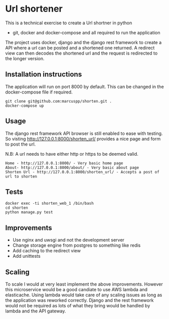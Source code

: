 # Url shortener

This is a technical exercise to create a Url shortner in python

- git, docker and docker-compose and all required to run the application

The project uses docker, django and the django rest framework to create a API where a url can be posted and a shortened one returned.
A redirect view can then decodes the shortened url and the request is redirected to the longer version.

## Installation instructions

The application will run on port 8000 by default. This can be changed in the docker-compose file if required. 

```
git clone git@github.com:marcuspp/shorten.git .
docker-compose up
```

## Usage

The django rest framework API browser is still enabled to ease with testing. So visting http://127.0.0.1:8000/shorten_url/ provides a nice page and form to post the url. 

N.B: A url needs to have either http or https to be deemed valid.

```
Home - http://127.0.0.1:8000/ - Very basic home page
About- http://127.0.0.1:8000/about/ - Very basic about page
Shorten Url - http://127.0.0.1:8000/shorten_url/ - Accepts a post of url to shorten
```

## Tests

```
docker exec -ti shorten_web_1 /bin/bash
cd shorten
python manage.py test
```



## Improvements
- Use nginx and uwsgi and not the development server
- Change storage engine from postgres to something like redis
- Add caching to the redirect view
- Add unittests

## Scaling
To scale I would at very least implement the above improvements. However this microservice would be a good candiate to use AWS lambda and elasticache. Using lambda would take care of any scaling issues as long as the application was reworked correctly. Django and the rest framework would not be required as lots of what they bring would be handled by lambda and the API gateway.
